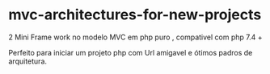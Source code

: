 # mvc-architectures-for-new-projects

 2 Mini Frame work no modelo MVC em php puro , compativel com php 7.4 +
 
 
 Perfeito para iniciar um projeto php com Url amigavel e ótimos padros de arquitetura. 
